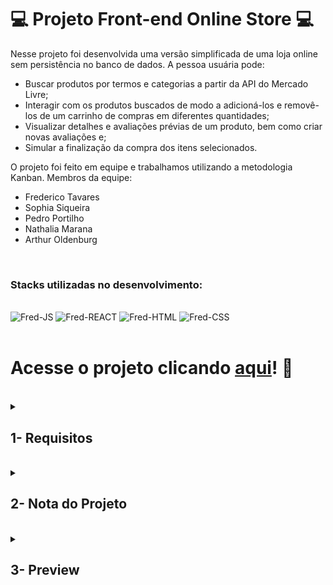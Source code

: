 # :computer: Projeto Front-end Online Store :computer:

Nesse projeto foi desenvolvida uma versão simplificada de uma loja online sem persistência no banco de dados. A pessoa usuária pode:
 - Buscar produtos por termos e categorias a partir da API do Mercado Livre;
 - Interagir com os produtos buscados de modo a adicioná-los e removê-los de um carrinho de compras em diferentes quantidades;
 - Visualizar detalhes e avaliações prévias de um produto, bem como criar novas avaliações e;
 - Simular a finalização da compra dos itens selecionados.

O projeto foi feito em equipe e trabalhamos utilizando a metodologia Kanban. Membros da equipe:
 - Frederico Tavares
 - Sophia Siqueira
 - Pedro Portilho
 - Nathalia Marana
 - Arthur Oldenburg

<br />

### Stacks utilizadas no desenvolvimento:
<div style="display: inline_block"><br>
  <img alt="Fred-JS" src="https://img.shields.io/badge/JavaScript-F7DF1E?style=for-the-badge&logo=javascript&logoColor=black" />
  <img alt="Fred-REACT" src="https://img.shields.io/badge/React-20232A?style=for-the-badge&logo=react&logoColor=61DAFB" />
  <img alt="Fred-HTML" src="https://img.shields.io/badge/HTML5-E34F26?style=for-the-badge&logo=html5&logoColor=white" />
  <img alt="Fred-CSS" src="https://img.shields.io/badge/CSS3-1572B6?style=for-the-badge&logo=css3&logoColor=white" />
</div>

<br />

# Acesse o projeto clicando [aqui](https://fredericotp.github.io/trybe-project-11-frontend-online-store/)! :green_heart:

<br />

<details>
<summary>
  
## 1- Requisitos
  
</summary>
 
### 1. Implemente o módulo de acesso à api do Mercado Livre

### 2. Crie uma página de listagem de produtos vazia

### 3. Crie a página do carrinho de compras

### 4. Liste as categorias de produtos disponíveis via API na página principal

### 5. Liste os produtos buscados por termos, com os dados resumidos, associados a esses termos

### 6. Selecione uma categoria e mostre somente os produtos daquela categoria

### 7. Redirecione para uma tela com a exibição detalhada ao clicar na exibição resumida de um produto

### 8. Adicione produtos ao carrinho a partir da tela de listagem de produtos

### 9. Adicione um produto ao carrinho a partir de sua tela de exibição detalhada

### 10. Visualize a lista de produtos adicionados ao carrinho em sua página e permita a manipulação da sua quantidade

### 11. Avalie e comente acerca de um produto em sua tela de exibição detalhada

### 12. Finalize a compra vendo um resumo dela, preenchendo os seus dados e escolhendo a forma de pagamento

## Requisitos Bônus

### 13. Mostre junto ao ícone do carrinho a quantidade de produtos dentro dele, em todas as telas em que ele aparece

### 14. Limite a quantidade de produtos adicionados ao carrinho pela quantidade disponível em estoque

### 15. Mostre quais produtos tem o frete grátis

</details>
<br />

<details>
<summary>

## 2- Nota do Projeto

</summary>

## 100% :heavy_check_mark:

![Project-FrontEnd-Online-Store-Grade](https://github.com/FredericoTP/trybe-project-11-frontend-online-store/blob/main/images/frontend-online-store-grade.png?raw=true)

</details>
<br />

<details>
<summary>

## 3- Preview

</summary>

![Project-FrontEnd-Online-Store-Preview1](https://github.com/FredericoTP/trybe-project-11-frontend-online-store/blob/main/images/store-preview1.png?raw=true)
<br />
![Project-FrontEnd-Online-Store-Preview2](https://github.com/FredericoTP/trybe-project-11-frontend-online-store/blob/main/images/store-preview2.png?raw=true)
<br />
![Project-FrontEnd-Online-Store-Preview3](https://github.com/FredericoTP/trybe-project-11-frontend-online-store/blob/main/images/store-preview3.png?raw=true)
<br />
![Project-FrontEnd-Online-Store-Preview4](https://github.com/FredericoTP/trybe-project-11-frontend-online-store/blob/main/images/store-preview4.png?raw=true)

</details>
